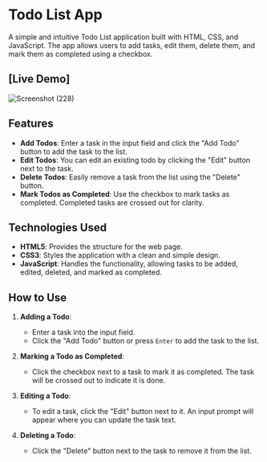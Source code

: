 # Todo List App

A simple and intuitive Todo List application built with HTML, CSS, and JavaScript. The app allows users to add tasks, edit them, delete them, and mark them as completed using a checkbox.

## [Live Demo]


![Screenshot (228)](https://github.com/user-attachments/assets/e0c46640-d27b-4cf1-9f42-6ba97764336a)

## Features

- **Add Todos**: Enter a task in the input field and click the "Add Todo" button to add the task to the list.
- **Edit Todos**: You can edit an existing todo by clicking the "Edit" button next to the task.
- **Delete Todos**: Easily remove a task from the list using the "Delete" button.
- **Mark Todos as Completed**: Use the checkbox to mark tasks as completed. Completed tasks are crossed out for clarity.

## Technologies Used

- **HTML5**: Provides the structure for the web page.
- **CSS3**: Styles the application with a clean and simple design.
- **JavaScript**: Handles the functionality, allowing tasks to be added, edited, deleted, and marked as completed.

## How to Use

1. **Adding a Todo**:
   - Enter a task into the input field.
   - Click the "Add Todo" button or press `Enter` to add the task to the list.

2. **Marking a Todo as Completed**:
   - Click the checkbox next to a task to mark it as completed. The task will be crossed out to indicate it is done.
   
3. **Editing a Todo**:
   - To edit a task, click the "Edit" button next to it. An input prompt will appear where you can update the task text.

4. **Deleting a Todo**:
   - Click the "Delete" button next to the task to remove it from the list.



